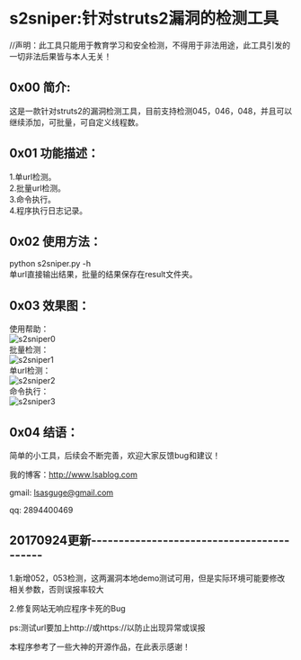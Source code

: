 # s2sniper:针对struts2漏洞的检测工具

//声明：此工具只能用于教育学习和安全检测，不得用于非法用途，此工具引发的一切非法后果皆与本人无关！

## 0x00 简介:<br>
这是一款针对struts2的漏洞检测工具，目前支持检测045，046，048，并且可以继续添加，可批量，可自定义线程数。

## 0x01 功能描述：<br>
1.单url检测。<br>
2.批量url检测。<br>
3.命令执行。<br>
4.程序执行日志记录。<br>

## 0x02 使用方法：<br>
python s2sniper.py -h<br>
单url直接输出结果，批量的结果保存在result文件夹。

## 0x03 效果图：<br>
使用帮助：<br>
![s2sniper0](https://github.com/theLSA/s2sniper/raw/master/demo/s2sniper0.png)
<br>批量检测：<br>
![s2sniper1](https://github.com/theLSA/s2sniper/raw/master/demo/s2sniper1.png)
<br>单url检测：<br>
![s2sniper2](https://github.com/theLSA/s2sniper/raw/master/demo/s2sniper2.png)
<br>命令执行：<br>
![s2sniper3](https://github.com/theLSA/s2sniper/raw/master/demo/s2sniper3.png)

## 0x04 结语：

简单的小工具，后续会不断完善，欢迎大家反馈bug和建议！<br>

我的博客：http://www.lsablog.com<br>

gmail: lsasguge@gmail.com

qq: 2894400469

## 20170924更新------------------------------------------

1.新增052，053检测，这两漏洞本地demo测试可用，但是实际环境可能要修改相关参数，否则误报率较大

2.修复网站无响应程序卡死的Bug

ps:测试url要加上http://或https://以防止出现异常或误报

本程序参考了一些大神的开源作品，在此表示感谢！









